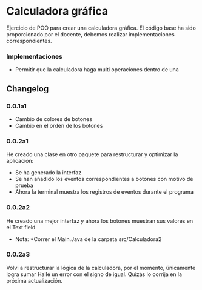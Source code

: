 # Calculadora gráfica
Ejercicio de POO para crear una calculadora gráfica. El código base ha sido proporcionado por el docente, debemos realizar implementaciones correspondientes.
### Implementaciones
* Permitir que la calculadora haga multi operaciones dentro de una

## Changelog
### 0.0.1a1
* Cambio de colores de botones
* Cambio en el orden de los botones

### 0.0.2a1
He creado una clase en otro paquete para restructurar y optimizar la aplicación:
* Se ha generado la interfaz
* Se han añadido los eventos correspondientes a botones con motivo de prueba
* Ahora la terminal muestra los registros de eventos durante el programa

### 0.0.2a2
He creado una mejor interfaz y ahora los botones muestran sus valores en el Text field
* Nota: *Correr el Main.Java de la carpeta src/Calculadora2

### 0.0.2a3
Volvi a restructurar la lógica de la calculadora, por el momento, únicamente logra sumar
Hallé un error con el signo de igual. Quizás lo corrija en la próxima actualización.
